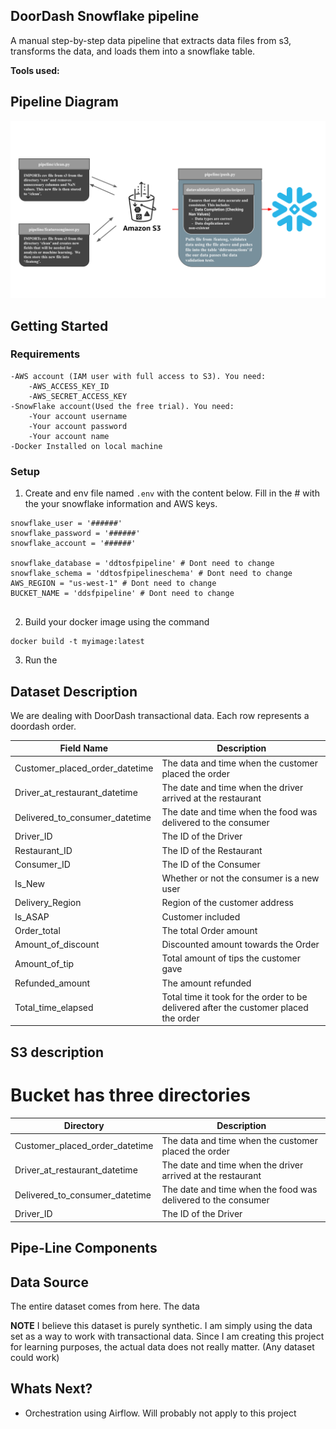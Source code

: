 ## DoorDash Snowflake pipeline

A manual step-by-step data pipeline that extracts data files from s3, transforms the data, and loads them into a snowflake table. 

<b> Tools used:</b>









## Pipeline Diagram
![alt text](pipepic.svg)


## Getting Started


### Requirements
    -AWS account (IAM user with full access to S3). You need:
        -AWS_ACCESS_KEY_ID
        -AWS_SECRET_ACCESS_KEY
    -SnowFlake account(Used the free trial). You need:
        -Your account username
        -Your account password
        -Your account name
    -Docker Installed on local machine
### Setup

1. Create and env file named `.env` with the content below. Fill in the # with the your snowflake information and AWS keys.

```
snowflake_user = '######'
snowflake_password = '######'
snowflake_account = '######'

snowflake_database = 'ddtosfpipeline' # Dont need to change
snowflake_schema = 'ddtosfpipelineschema' # Dont need to change
AWS_REGION = "us-west-1" # Dont need to change
BUCKET_NAME = 'ddsfpipeline' # Dont need to change


```


2. Build your docker image using the command

```
docker build -t myimage:latest 
```

3. Run the 







    






## Dataset Description

We are dealing with DoorDash transactional data. Each row represents a doordash order.




| Field Name      | Description |
| ----------- | ----------- |
| Customer_placed_order_datetime      | The data and time when the customer placed the order |
| Driver_at_restaurant_datetime  | The date and time when the driver arrived at the restaurant|
| Delivered_to_consumer_datetime   | The date and time when the food was delivered to the consumer    |
| Driver_ID   | The ID of the Driver      |
| Restaurant_ID  | The ID of the Restaurant      |
| Consumer_ID  | The ID of the Consumer    |
| Is_New  |  Whether or not the consumer is a new user |
| Delivery_Region  | Region of the customer address |
| Is_ASAP | Customer included|
| Order_total | The total Order amount  |
| Amount_of_discount | Discounted amount towards the Order | 
| Amount_of_tip| Total amount of tips the customer gave|
| Refunded_amount | The amount refunded  | 
| Total_time_elapsed | Total time it took for the order to be delivered after the customer placed the order | 



## S3 description

# Bucket has three directories
| Directory    | Description |
| ----------- | ----------- |
| Customer_placed_order_datetime      | The data and time when the customer placed the order |
| Driver_at_restaurant_datetime  | The date and time when the driver arrived at the restaurant|
| Delivered_to_consumer_datetime   | The date and time when the food was delivered to the consumer    |
| Driver_ID   | The ID of the Driver      |




## Pipe-Line Components


## Data Source


The entire dataset comes from <a ahref = "">here.</a> The data 

<b>NOTE</b> I believe this dataset is purely synthetic. I am simply using the data set as a way to work with transactional data. Since I am creating this project for learning purposes, the actual data does not really matter. (Any dataset could work)


## Whats Next?

- Orchestration using Airflow. Will probably not apply to this project



